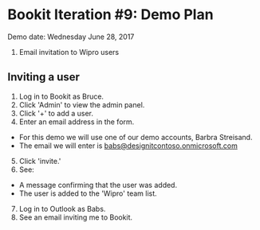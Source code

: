 # Bookit Iteration #9: Demo Plan

Demo date: Wednesday June 28, 2017

1) Email invitation to Wipro users

## Inviting a user

1) Log in to Bookit as Bruce.
2) Click 'Admin' to view the admin panel.
3) Click '+' to add a user.
4) Enter an email address in the form.
- For this demo we will use one of our demo accounts, Barbra Streisand.
- The email we will enter is babs@designitcontoso.onmicrosoft.com
5) Click 'invite.'
6) See:
- A message confirming that the user was added.
- The user is added to the 'Wipro' team list.
7) Log in to Outlook as Babs.
8) See an email inviting me to Bookit.
